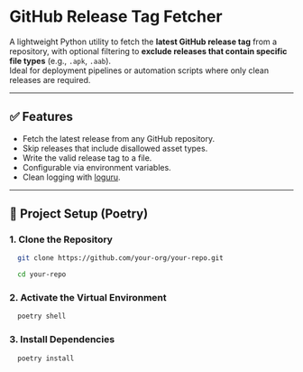# GitHub Release Tag Fetcher

A lightweight Python utility to fetch the **latest GitHub release tag** from a repository, with optional filtering to **exclude releases that contain specific file types** (e.g., `.apk`, `.aab`).  
Ideal for deployment pipelines or automation scripts where only clean releases are required.

---

## ✅ Features

- Fetch the latest release from any GitHub repository.
- Skip releases that include disallowed asset types.
- Write the valid release tag to a file.
- Configurable via environment variables.
- Clean logging with [loguru](https://github.com/Delgan/loguru).

---

## 🧱 Project Setup (Poetry)

### 1. Clone the Repository

```bash
  git clone https://github.com/your-org/your-repo.git
```
```bash
  cd your-repo
```

### 2. Activate the Virtual Environment

```bash
  poetry shell
```

### 3. Install Dependencies
```bash
  poetry install
```

